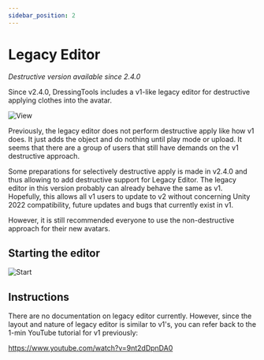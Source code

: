 ```yaml
---
sidebar_position: 2
---
```


# Legacy Editor

*Destructive version available since 2.4.0*

Since v2.4.0, DressingTools includes a v1-like legacy editor for destructive applying clothes into the avatar.

![View](/img/legacy-editor-view.png)

Previously, the legacy editor does not perform destructive apply like how v1 does. It just adds the object and do nothing until play mode or upload. It seems that there are a group of users that still have demands on the v1 destructive approach.

Some preparations for selectively destructive apply is made in v2.4.0 and thus allowing to add destructive support for Legacy Editor. The legacy editor in this version probably can already behave the same as v1. Hopefully, this allows all v1 users to update to v2 without concerning Unity 2022 compatibility, future updates and bugs that currently exist in v1.

However, it is still recommended everyone to use the non-destructive approach for their new avatars.

## Starting the editor

![Start](/img/legacy-editor-start.png)

## Instructions

There are no documentation on legacy editor currently. However, since the layout and nature of legacy editor is similar to v1's, you can refer back to the 1-min YouTube tutorial for v1 previously:

https://www.youtube.com/watch?v=9nt2dDpnDA0

